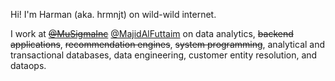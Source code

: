 Hi! I'm Harman (aka. hrmnjt) on wild-wild internet.

I work at ~~[@MuSigmaInc](https://twitter.com/MuSigmaInc)~~
[@MajidAlFuttaim](https://twitter.com/MajidAlFuttaim) on data analytics,
~~backend applications~~, ~~recommendation engines~~, ~~system programming~~,
analytical and transactional databases, data engineering, customer entity
resolution, and dataops.
